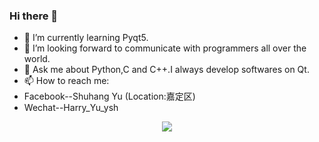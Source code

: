 ### Hi there 👋

- 🌱 I’m currently learning Pyqt5.
- 👯 I’m looking forward to communicate with programmers all over the world.
- 💬 Ask me about Python,C and C++.I always develop softwares on Qt.
- 📫 How to reach me:
- Facebook--Shuhang Yu (Location:嘉定区)
- Wechat--Harry_Yu_ysh
<div align="center"> <img src="https://metrics.lecoq.io/sun0225SUN?template=classic&config.timezone=Asia%2FShanghai"> </div>
